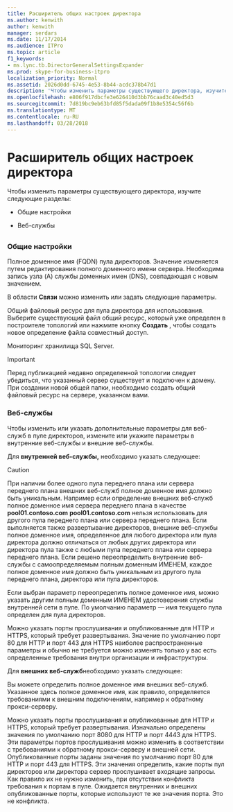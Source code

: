 ```yaml
---
title: Расширитель общих настроек директора
ms.author: kenwith
author: kenwith
manager: serdars
ms.date: 11/17/2014
ms.audience: ITPro
ms.topic: article
f1_keywords:
- ms.lync.tb.DirectorGeneralSettingsExpander
ms.prod: skype-for-business-itpro
localization_priority: Normal
ms.assetid: 2026d0dd-6745-4e53-8b44-acdc378b47d1
description: 'Чтобы изменить параметры существующего директора, изучите следующие разделы:'
ms.openlocfilehash: e806f917dbcfe3e626410d3bb76caad3c40ed5d3
ms.sourcegitcommit: 7d819bc9eb63bfd85f5dada09f1b8e5354c56f6b
ms.translationtype: MT
ms.contentlocale: ru-RU
ms.lasthandoff: 03/28/2018
---
```

# <a name="director-general-settings-expander"></a>Расширитель общих настроек директора
 
Чтобы изменить параметры существующего директора, изучите следующие разделы:
  
- Общие настройки
    
- Веб-службы
    
## 

### <a name="general-settings"></a>Общие настройки

Полное доменное имя (FQDN) пула директоров. Значение изменяется путем редактирования полного доменного имени сервера. Необходима запись узла (A) службы доменных имен (DNS), совпадающая с новым значением.
  
В области **Связи** можно изменить или задать следующие параметры.
  
Общий файловый ресурс для пула директора для использования. Выберите существующий файл общий ресурс, который уже определен в построителе топологий или нажмите кнопку **Создать** , чтобы создать новое определение файла совместный доступ.
  
Мониторинг хранилища SQL Server.
  
> [!IMPORTANT]
> Перед публикацией недавно определенной топологии следует убедиться, что указанный сервер существует и подключен к домену. При создании новой общей папки, необходимо создать общий файловый ресурс на сервере, указанном вами. 
  
### <a name="web-services"></a>Веб-службы

Чтобы изменить или указать дополнительные параметры для веб-служб в пуле директоров, измените или укажите параметры в внутренние веб-службы и внешние веб-службы.
  
Для **внутренней веб-службы,** необходимо указать следующее:
  
> [!CAUTION]
> При наличии более одного пула переднего плана или сервера переднего плана внешних веб-служб полное доменное имя должно быть уникальным. Например если определение внешних веб-служб полное доменное имя сервера переднего плана в качестве **pool01.contoso.com** **pool01.contoso.com** нельзя использовать для другого пула переднего плана или сервера переднего плана. Если выполняется также развертывание директоров, внешние веб-службы полное доменное имя, определенное для любого директора или пула директора должно отличаться от любых других директора или директора пула также с любыми пула переднего плана или сервера переднего плана. Если решено переопределить внутренние веб-службы с самоопределяемым полным доменным ИМЕНЕМ, каждое полное доменное имя должно быть уникальным из другого пула переднего плана, директора или пула директоров.
  
Если выбран параметр переопределить полное доменное имя, можно указать другим полным доменным ИМЕНЕМ удостоверения службы внутренней сети в пуле. По умолчанию параметр — имя текущего пула определен для пула директоров.
  
Можно указать порты прослушивания и опубликованные для HTTP и HTTPS, который требует развертывания. Значение по умолчанию порт 80 для HTTP и порт 443 для HTTPS наиболее распространенные параметры и обычно не требуется можно изменять только у вас есть определенные требования внутри организации и инфраструктуры.
  
Для **внешних веб-служб**необходимо указать следующее:
  
Вы можете определить полное доменное имя внешних веб-служб. Указанное здесь полное доменное имя, как правило, определяется требованиями к внешним подключениям, например к обратному прокси-серверу.
  
Можно указать порты прослушивания и опубликованные для HTTP и HTTPS, который требует развертывания. Изначально определены значения по умолчанию порт 8080 для HTTP и порт 4443 для HTTPS. Эти параметры портов прослушивания можно изменить в соответствии с требованиями к обратному прокси-серверу и внешней сети. Опубликованные порты заданы значения по умолчанию порт 80 для HTTP и порт 443 для HTTPS. Эти значения определить, какие порты пул директоров или директора сервер прослушивает входящие запросы. Как правило их не нужно изменить, при отсутствии конфликта требования к портам в пуле. Ожидается внутренних и внешних опубликованные порты, которые используют те же значения порта. Это не конфликта.
  

